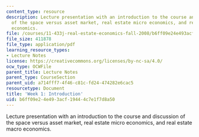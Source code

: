 ```yaml
---
content_type: resource
description: Lecture presentation with an introduction to the course and discussion
  of the space versus asset market, real estate micro economics, and real estate macro
  economics.
file: /courses/11-433j-real-estate-economics-fall-2008/b6ff09e24e493acf19444c7e1f7d8a50_wk1.pdf
file_size: 411878
file_type: application/pdf
learning_resource_types:
- Lecture Notes
license: https://creativecommons.org/licenses/by-nc-sa/4.0/
ocw_type: OCWFile
parent_title: Lecture Notes
parent_type: CourseSection
parent_uid: a714fff7-4f46-c81c-fd24-474282e6cac5
resourcetype: Document
title: 'Week 1: Introduction'
uid: b6ff09e2-4e49-3acf-1944-4c7e1f7d8a50
---
```

Lecture presentation with an introduction to the course and discussion of the space versus asset market, real estate micro economics, and real estate macro economics.